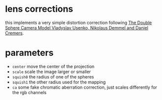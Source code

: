 # lens corrections

this implements a very simple distortion correction following
[The Double Sphere Camera Model Vladyslav Usenko, Nikolaus Demmel and Daniel Cremers](https://arxiv.org/pdf/1807.08957.pdf).

# parameters

* `center` move the center of the projection
* `scale` scale the image larger or smaller
* `squish0` the radius of one of the spheres
* `squish1` the other radius used for the mapping
* `ca` some fake chromatic aberration correction, just scales differently for the rgb channels
